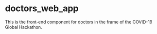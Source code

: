 # doctors_web_app
This is the front-end component for doctors in the frame of the COVID-19 Global Hackathon.
